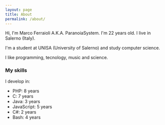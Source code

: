 ```yaml
---
layout: page
title: About
permalink: /about/
---
```


Hi, I'm Marco Ferraioli A.K.A. ParanoiaSystem.
I'm 22 years old. I live in Salerno (Italy).

I'm a student at UNISA (University of Salerno) and study computer science.

I like programming, tecnology, music and science.

### My skills
I develop in:

+ PHP: 8 years
+ C: 7 years
+ Java: 3 years
+ JavaScript: 5 years
+ C#: 2 years
+ Bash: 4 years
